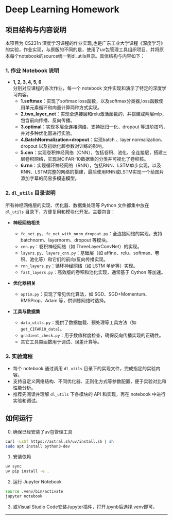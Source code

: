 # Deep Learning Homework

## 项目结构与内容说明

本项目为 CS231n 深度学习课程的作业实现,也是广东工业大学课程《深度学习》的实验，作业实现，与原版的不同的是，使用了uv包管理工具组织项目，并将原本每个notebook的source统一到dl_utils目录。具体结构与内容如下：

### 1. 作业 Notebook 说明

- **1, 2, 3, 4, 5, 6**  
  分别对应课程的各次作业，每一个 notebook 文件实现和演示了特定的深度学习内容。
  - **1.softmax**：实现了softmax loss函数，以及softmax分类器,loss函数使用单元素循环和向量计算两种方式实现。
  - **2.two_layer_net**：实现全连接层和relu激活函数的，并搭建成两层mlp，包含前向传播、反向传播。
  - **3.optimal**：实现多层全连接网络，支持批归一化、dropout 等进阶技巧，并对多种优化器进行实验。
  - **4.BatchNormalization+dropout**：实现batch 、layer normalization、dropout 以及初始化超参数对训练的影响。
  - **5.cnn**：实现卷积神经网络（CNN），包括卷积、池化、全连接层，搭建三层卷积网络，实现对CIFAR-10数据集的分类并可视化了卷积核。
  - **6.rnn**：实现循环神经网络（RNN），包括RNN、LSTM单步实现，以及RNN、LSTM完整的网络的搭建，最后使用RNN或LSTM实现一个给图片添加字幕的简易多模态模型。

### 2. `dl_utils` 目录说明

所有神经网络层的实现、优化器、数据集处理等 Python 文件都集中放在 `dl_utils` 目录下，方便复用和模块化开发。主要包含：

- **神经网络相关**
  - `fc_net.py`、`fc_net_with_norm_dropout.py`：全连接网络的实现，支持 batchnorm、layernorm、dropout 等模块。
  - `cnn.py`：卷积神经网络（如 ThreeLayerConvNet）的实现。
  - `layers.py`、`layers_cnn.py`：基础层（如 affine、relu、softmax、卷积、池化等）和它们的前向/反向传播实现。
  - `rnn_layers.py`：循环神经网络（如 LSTM 单步等）实现。
  - `fast_layers.py`：高效版的卷积和池化实现，通常基于 Cython 等加速。

- **优化器相关**
  - `optim.py`：实现了常见优化算法，如 SGD、SGD+Momentum、RMSProp、Adam 等，供训练网络时选择。

- **工具与数据集**
  - `data_utils.py`：提供了数据加载、预处理等工具方法（如 `get_CIFAR10_data`）。
  - `gradient_check.py`：用于数值梯度检查，确保反向传播实现的正确性。
  - 其它工具类函数用于调试、误差计算等。

### 3. 实验流程

- 每个 notebook 通过调用 `dl_utils` 目录下的实现文件，完成指定的实验内容。
- 支持自定义网络结构、不同优化器、正则化方式等参数配置，便于实验对比和性能分析。
- 推荐先阅读并理解 `dl_utils` 下各模块的 API 和实现，再在 notebook 中进行实验和调试。

## 如何运行

0. 确保已经安装了uv包管理工具
```bash
curl -LsSf https://astral.sh/uv/install.sh | sh
sudo apt install python3-dev
```

1. 安装依赖
```bash
uv sync
uv pip install -e .
```

2. 运行 Jupyter Notebook
```bash
source .venv/bin/activate
jupyter notebook
```
3. 或Visual Studio Code安装Jupyter插件，打开.ipynb后选择.venv即可。
---
